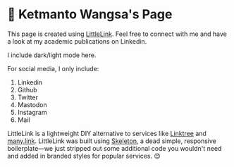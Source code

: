 # 🔗 Ketmanto Wangsa's Page
This page is created using [LittleLink](https://github.com/sethcottle/littlelink).
Feel free to connect with me and have a look at my academic publications on Linkedin. 

I include dark/light mode here.

For social media, I only include: 
1. Linkedin
2. Github
3. Twitter
4. Mastodon
5. Instagram
6. Mail 

LittleLink is a lightweight DIY alternative to services like [Linktree](https://linktr.ee)
and [many.link](https://many.link/). LittleLink was built using [Skeleton](http://getskeleton.com/), a dead simple, responsive boilerplate—we just stripped out some additional code you wouldn't need and added in branded styles for popular services. 😊


